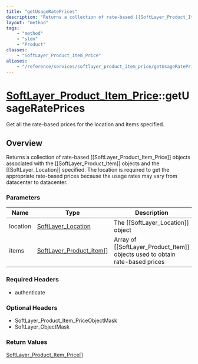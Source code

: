 ```yaml
---
title: "getUsageRatePrices"
description: "Returns a collection of rate-based [[SoftLayer_Product_Item_Price]] objects associated with the [[SoftLayer_Product_Item... "
layout: "method"
tags:
    - "method"
    - "sldn"
    - "Product"
classes:
    - "SoftLayer_Product_Item_Price"
aliases:
    - "/reference/services/softlayer_product_item_price/getUsageRatePrices"
---
```

# [SoftLayer_Product_Item_Price](/reference/services/SoftLayer_Product_Item_Price)::getUsageRatePrices

Get all the rate-based prices for the location and items specified. 


## Overview 
Returns a collection of rate-based [[SoftLayer_Product_Item_Price]] objects associated with the [[SoftLayer_Product_Item]] objects and the [[SoftLayer_Location]] specified. The location is required to get the appropriate rate-based prices because the usage rates may vary from datacenter to datacenter. 

### Parameters 
|Name | Type | Description |
| --- | --- | --- |
|location| <a href='/reference/datatypes/SoftLayer_Location'>SoftLayer_Location </a>| The [[SoftLayer_Location]] object|
|items| <a href='/reference/datatypes/SoftLayer_Product_Item'>SoftLayer_Product_Item[] </a>| Array of [[SoftLayer_Product_Item]] objects used to obtain rate-based prices|


### Required Headers
* authenticate

### Optional Headers
* SoftLayer_Product_Item_PriceObjectMask
* SoftLayer_ObjectMask

### Return Values
<a href='/reference/datatypes/SoftLayer_Product_Item_Price'>SoftLayer_Product_Item_Price[] </a>

